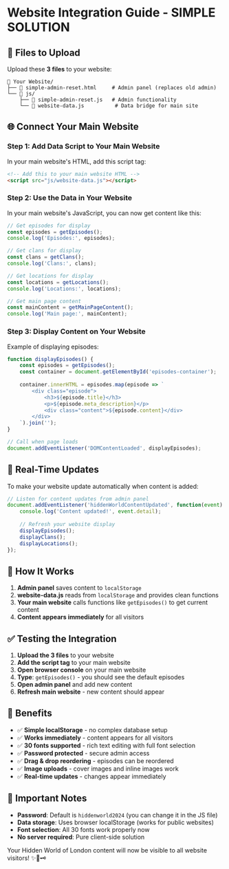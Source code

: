# Website Integration Guide - SIMPLE SOLUTION

## 🎯 Files to Upload

Upload these **3 files** to your website:

```
📁 Your Website/
├── 📄 simple-admin-reset.html     # Admin panel (replaces old admin)
└── 📁 js/
    ├── 📄 simple-admin-reset.js   # Admin functionality  
    └── 📄 website-data.js          # Data bridge for main site
```

## 🌐 Connect Your Main Website

### Step 1: Add Data Script to Your Main Website

In your main website's HTML, add this script tag:

```html
<!-- Add this to your main website HTML -->
<script src="js/website-data.js"></script>
```

### Step 2: Use the Data in Your Website

In your main website's JavaScript, you can now get content like this:

```javascript
// Get episodes for display
const episodes = getEpisodes();
console.log('Episodes:', episodes);

// Get clans for display  
const clans = getClans();
console.log('Clans:', clans);

// Get locations for display
const locations = getLocations();
console.log('Locations:', locations);

// Get main page content
const mainContent = getMainPageContent();
console.log('Main page:', mainContent);
```

### Step 3: Display Content on Your Website

Example of displaying episodes:

```javascript
function displayEpisodes() {
    const episodes = getEpisodes();
    const container = document.getElementById('episodes-container');
    
    container.innerHTML = episodes.map(episode => `
        <div class="episode">
            <h3>${episode.title}</h3>
            <p>${episode.meta_description}</p>
            <div class="content">${episode.content}</div>
        </div>
    `).join('');
}

// Call when page loads
document.addEventListener('DOMContentLoaded', displayEpisodes);
```

## 🔄 Real-Time Updates

To make your website update automatically when content is added:

```javascript
// Listen for content updates from admin panel
document.addEventListener('hiddenWorldContentUpdated', function(event) {
    console.log('Content updated!', event.detail);
    
    // Refresh your website display
    displayEpisodes();
    displayClans();
    displayLocations();
});
```

## 🚀 How It Works

1. **Admin panel** saves content to `localStorage`
2. **website-data.js** reads from `localStorage` and provides clean functions
3. **Your main website** calls functions like `getEpisodes()` to get current content
4. **Content appears immediately** for all visitors

## ✅ Testing the Integration

1. **Upload the 3 files** to your website
2. **Add the script tag** to your main website  
3. **Open browser console** on your main website
4. **Type**: `getEpisodes()` - you should see the default episodes
5. **Open admin panel** and add new content
6. **Refresh main website** - new content should appear

## 🎉 Benefits

- ✅ **Simple localStorage** - no complex database setup
- ✅ **Works immediately** - content appears for all visitors  
- ✅ **30 fonts supported** - rich text editing with full font selection
- ✅ **Password protected** - secure admin access
- ✅ **Drag & drop reordering** - episodes can be reordered
- ✅ **Image uploads** - cover images and inline images work
- ✅ **Real-time updates** - changes appear immediately

## 📝 Important Notes

- **Password**: Default is `hiddenworld2024` (you can change it in the JS file)
- **Data storage**: Uses browser localStorage (works for public websites)
- **Font selection**: All 30 fonts work properly now
- **No server required**: Pure client-side solution

Your Hidden World of London content will now be visible to all website visitors! ✨🏰🗝️